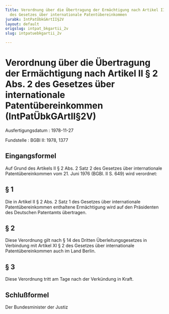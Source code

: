 ```yaml
---
Title: Verordnung über die Übertragung der Ermächtigung nach Artikel II § 2 Abs. 2
  des Gesetzes über internationale Patentübereinkommen
jurabk: IntPatÜbkGArtII§2V
layout: default
origslug: intpat_bkgartii_2v
slug: intpatuebkgartii_2v

---
```


# Verordnung über die Übertragung der Ermächtigung nach Artikel II § 2 Abs. 2 des Gesetzes über internationale Patentübereinkommen (IntPatÜbkGArtII§2V)

Ausfertigungsdatum
:   1978-11-27

Fundstelle
:   BGBl II: 1978, 1377

## Eingangsformel

Auf Grund des Artikels II § 2 Abs. 2 Satz 2 des Gesetzes über
internationale Patentübereinkommen vom 21. Juni 1976 (BGBl. II S. 649)
wird verordnet:

## § 1

Die in Artikel II § 2 Abs. 2 Satz 1 des Gesetzes über internationale
Patentübereinkommen enthaltene Ermächtigung wird auf den Präsidenten
des Deutschen Patentamts übertragen.

## § 2

Diese Verordnung gilt nach § 14 des Dritten Überleitungsgesetzes in
Verbindung mit Artikel XI § 2 des Gesetzes über internationale
Patentübereinkommen auch im Land Berlin.

## § 3

Diese Verordnung tritt am Tage nach der Verkündung in Kraft.

## Schlußformel

Der Bundesminister der Justiz

